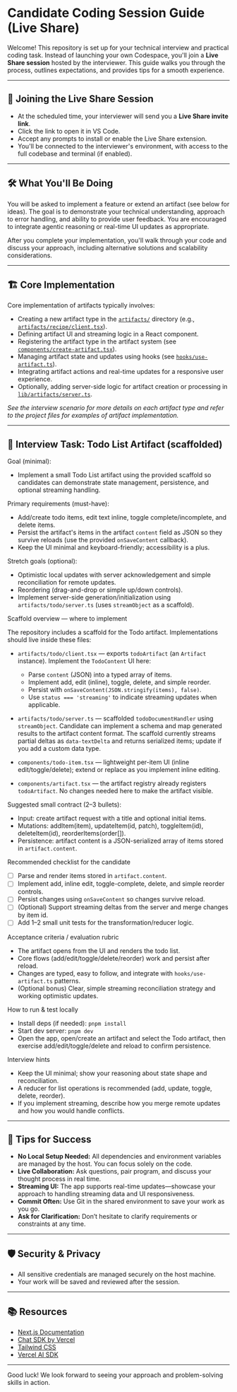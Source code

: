 # Candidate Coding Session Guide (Live Share)

Welcome! This repository is set up for your technical interview and practical coding task. Instead of launching your own Codespace, you'll join a **Live Share session** hosted by the interviewer. This guide walks you through the process, outlines expectations, and provides tips for a smooth experience.

---

## 🚀 Joining the Live Share Session

- At the scheduled time, your interviewer will send you a **Live Share invite link**.
- Click the link to open it in VS Code.
- Accept any prompts to install or enable the Live Share extension.
- You'll be connected to the interviewer's environment, with access to the full codebase and terminal (if enabled).

---

## 🛠 What You'll Be Doing

You will be asked to implement a feature or extend an artifact (see below for ideas). The goal is to demonstrate your technical understanding, approach to error handling, and ability to provide user feedback. You are encouraged to integrate agentic reasoning or real-time UI updates as appropriate.

After you complete your implementation, you'll walk through your code and discuss your approach, including alternative solutions and scalability considerations.

---

## 🏗️ Core Implementation

Core implementation of artifacts typically involves:

- Creating a new artifact type in the [`artifacts/`](./artifacts/) directory (e.g., [`artifacts/recipe/client.tsx`](./artifacts/recipe/client.tsx)).
- Defining artifact UI and streaming logic in a React component.
- Registering the artifact type in the artifact system (see [`components/create-artifact.tsx`](./components/create-artifact.tsx)).
- Managing artifact state and updates using hooks (see [`hooks/use-artifact.ts`](./hooks/use-artifact.ts)).
- Integrating artifact actions and real-time updates for a responsive user experience.
- Optionally, adding server-side logic for artifact creation or processing in [`lib/artifacts/server.ts`](./lib/artifacts/server.ts).

_See the interview scenario for more details on each artifact type and refer to the project files for examples of artifact implementation._

---

## 📝 Interview Task: Todo List Artifact (scaffolded)

Goal (minimal):

- Implement a small Todo List artifact using the provided scaffold so candidates can demonstrate state management, persistence, and optional streaming handling.

Primary requirements (must-have):

- Add/create todo items, edit text inline, toggle complete/incomplete, and delete items.
- Persist the artifact's items in the artifact `content` field as JSON so they survive reloads (use the provided `onSaveContent` callback).
- Keep the UI minimal and keyboard-friendly; accessibility is a plus.

Stretch goals (optional):

- Optimistic local updates with server acknowledgement and simple reconciliation for remote updates.
- Reordering (drag-and-drop or simple up/down controls).
- Implement server-side generation/initialization using `artifacts/todo/server.ts` (uses `streamObject` as a scaffold).

Scaffold overview — where to implement

The repository includes a scaffold for the Todo artifact. Implementations should live inside these files:

- `artifacts/todo/client.tsx` — exports `todoArtifact` (an `Artifact` instance). Implement the `TodoContent` UI here:

  - Parse `content` (JSON) into a typed array of items.
  - Implement add, edit (inline), toggle, delete, and simple reorder.
  - Persist with `onSaveContent(JSON.stringify(items), false)`.
  - Use `status === 'streaming'` to indicate streaming updates when applicable.

- `artifacts/todo/server.ts` — scaffolded `todoDocumentHandler` using `streamObject`. Candidate can implement a schema and map generated results to the artifact content format. The scaffold currently streams partial deltas as `data-textDelta` and returns serialized items; update if you add a custom data type.

- `components/todo-item.tsx` — lightweight per-item UI (inline edit/toggle/delete); extend or replace as you implement inline editing.

- `components/artifact.tsx` — the artifact registry already registers `todoArtifact`. No changes needed here to make the artifact visible.

Suggested small contract (2–3 bullets):

- Input: create artifact request with a title and optional initial items.
- Mutations: addItem(item), updateItem(id, patch), toggleItem(id), deleteItem(id), reorderItems(order[]).
- Persistence: artifact content is a JSON-serialized array of items stored in `artifact.content`.

Recommended checklist for the candidate

- [ ] Parse and render items stored in `artifact.content`.
- [ ] Implement add, inline edit, toggle-complete, delete, and simple reorder controls.
- [ ] Persist changes using `onSaveContent` so changes survive reload.
- [ ] (Optional) Support streaming deltas from the server and merge changes by item id.
- [ ] Add 1–2 small unit tests for the transformation/reducer logic.

Acceptance criteria / evaluation rubric

- The artifact opens from the UI and renders the todo list.
- Core flows (add/edit/toggle/delete/reorder) work and persist after reload.
- Changes are typed, easy to follow, and integrate with `hooks/use-artifact.ts` patterns.
- (Optional bonus) Clear, simple streaming reconciliation strategy and working optimistic updates.

How to run & test locally

- Install deps (if needed): `pnpm install`
- Start dev server: `pnpm dev`
- Open the app, open/create an artifact and select the Todo artifact, then exercise add/edit/toggle/delete and reload to confirm persistence.

Interview hints

- Keep the UI minimal; show your reasoning about state shape and reconciliation.
- A reducer for list operations is recommended (add, update, toggle, delete, reorder).
- If you implement streaming, describe how you merge remote updates and how you would handle conflicts.

---

## 🧩 Tips for Success

- **No Local Setup Needed:** All dependencies and environment variables are managed by the host. You can focus solely on the code.
- **Live Collaboration:** Ask questions, pair program, and discuss your thought process in real time.
- **Streaming UI:** The app supports real-time updates—showcase your approach to handling streaming data and UI responsiveness.
- **Commit Often:** Use Git in the shared environment to save your work as you go.
- **Ask for Clarification:** Don’t hesitate to clarify requirements or constraints at any time.

---

## 🛡 Security & Privacy

- All sensitive credentials are managed securely on the host machine.
- Your work will be saved and reviewed after the session.

---

## 📚 Resources

- [Next.js Documentation](https://nextjs.org/docs)
- [Chat SDK by Vercel](https://chat-sdk.dev/)
- [Tailwind CSS](https://tailwindcss.com/docs)
- [Vercel AI SDK](https://sdk.vercel.ai/docs)

---

Good luck! We look forward to seeing your approach and problem-solving skills in action.
